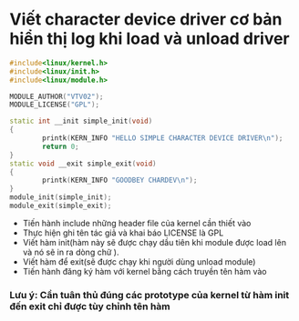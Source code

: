# Viết character device driver cơ bản hiển thị log khi load và unload driver
```cpp
#include<linux/kernel.h>
#include<linux/init.h>
#include<linux/module.h>

MODULE_AUTHOR("VTV02");
MODULE_LICENSE("GPL");

static int __init simple_init(void)
{
        printk(KERN_INFO "HELLO SIMPLE CHARACTER DEVICE DRIVER\n");
        return 0;
}
static void __exit simple_exit(void)
{
        printk(KERN_INFO "GOODBEY CHARDEV\n");
}
module_init(simple_init);
module_exit(simple_exit);
```
- Tiến hành include những header file của kernel cần thiết vào
- Thực hiện ghi tên tác giả và khai báo LICENSE là GPL
- Viết hàm init(hàm này sẽ được chạy dầu tiên khi module được load lên và nó sẽ in ra dòng chữ ).
- Viết hàm để exit(sẽ được chạy khi người dùng unload module)
- Tiến hành đăng ký hàm với kernel bằng cách truyền tên hàm vào
### **Lưu ý: Cần tuân thủ đúng các prototype của kernel từ hàm init đến exit chỉ được tùy chỉnh tên hàm**
  
